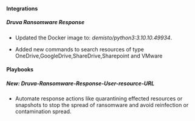 
#### Integrations

##### Druva Ransomware Response
- Updated the Docker image to: *demisto/python3:3.10.10.49934*.

- Added new commands to search resources of type OneDrive,GoogleDrive,ShareDrive,Sharepoint and VMware


#### Playbooks

##### New: Druva-Ransomware-Response-User-resource-URL

- Automate response actions like quarantining effected resources or snapshots to stop the spread of ransomware and avoid reinfection or contamination spread.

